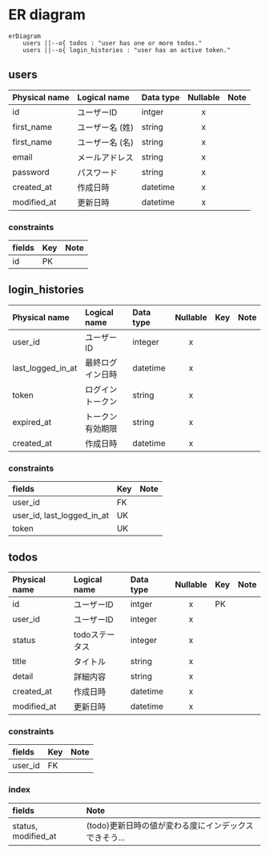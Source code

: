 # ER diagram
``` mermaid
erDiagram
    users ||--o{ todos : "user has one or more todos."
    users ||--o{ login_histories : "user has an active token."
```

## users
| Physical name | Logical name | Data type | Nullable | Note |
| :--- | :--- | :--- | :---: | :--- |
| id | ユーザーID | intger | x | |
| first_name | ユーザー名 (姓) | string | x | |
| first_name | ユーザー名 (名) | string | x | |
| email | メールアドレス | string | x | |
| password | パスワード | string | x | |
| created_at | 作成日時 | datetime | x | |
| modified_at | 更新日時 | datetime | x | |

### constraints
| fields | Key | Note |
| :--- | :--- | :--- |
| id | PK | |

## login_histories
| Physical name | Logical name | Data type | Nullable | Key | Note |
| :--- | :--- | :--- | :---: | :--- | :--- |
| user_id | ユーザーID | integer | x | | |
| last_logged_in_at | 最終ログイン日時 | datetime | x | | |
| token | ログイントークン | string | x | | |
| expired_at | トークン有効期限 | string | x | | |
| created_at | 作成日時 | datetime | x | |

### constraints
| fields | Key | Note |
| :--- | :--- | :--- |
| user_id | FK | |
| user_id, last_logged_in_at | UK | |
| token | UK | |

## todos
| Physical name | Logical name | Data type | Nullable | Key | Note |
| :--- | :--- | :--- | :---: | :--- | :--- |
| id | ユーザーID | intger | x | PK | |
| user_id | ユーザーID | integer | x | | |
| status | todoステータス | integer | x | | |
| title | タイトル | string | x | |
| detail | 詳細内容 | string | x | |
| created_at | 作成日時 | datetime | x | |
| modified_at | 更新日時 | datetime | x | |

### constraints
| fields | Key | Note |
| :--- | :--- | :--- |
| user_id | FK | |

### index
| fields | Note |
| :--- | :--- |
| status, modified_at | (todo)更新日時の値が変わる度にインデックスできそう... |